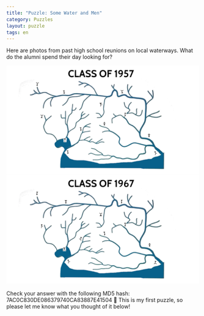 ```yaml
---
title: "Puzzle: Some Water and Men"
category: Puzzles
layout: puzzle
tags: en
---
```


Here are photos from past high school reunions on local waterways. What do the alumni spend their day looking for?

<img src="/assets/img/puzzle1-1957.png" width=1000>

<img src="/assets/img/puzzle1-1967.png" width=1000>

Check your answer with the following MD5 hash: 7AC0C830DE086379740CA83887E41504 
🙂
This is my first puzzle, so please let me know what you thought of it below!
